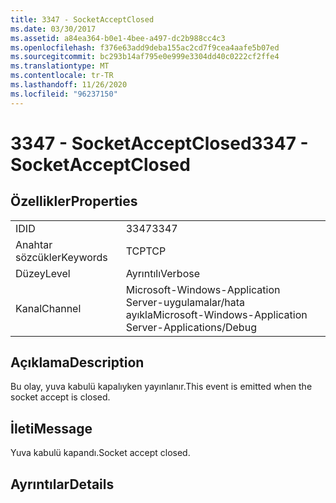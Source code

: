 ```yaml
---
title: 3347 - SocketAcceptClosed
ms.date: 03/30/2017
ms.assetid: a84ea364-b0e1-4bee-a497-dc2b988cc4c3
ms.openlocfilehash: f376e63add9deba155ac2cd7f9cea4aafe5b07ed
ms.sourcegitcommit: bc293b14af795e0e999e3304dd40c0222cf2ffe4
ms.translationtype: MT
ms.contentlocale: tr-TR
ms.lasthandoff: 11/26/2020
ms.locfileid: "96237150"
---
```

# <a name="3347---socketacceptclosed"></a><span data-ttu-id="84488-102">3347 - SocketAcceptClosed</span><span class="sxs-lookup"><span data-stu-id="84488-102">3347 - SocketAcceptClosed</span></span>

## <a name="properties"></a><span data-ttu-id="84488-103">Özellikler</span><span class="sxs-lookup"><span data-stu-id="84488-103">Properties</span></span>  
  
|||  
|-|-|  
|<span data-ttu-id="84488-104">ID</span><span class="sxs-lookup"><span data-stu-id="84488-104">ID</span></span>|<span data-ttu-id="84488-105">3347</span><span class="sxs-lookup"><span data-stu-id="84488-105">3347</span></span>|  
|<span data-ttu-id="84488-106">Anahtar sözcükler</span><span class="sxs-lookup"><span data-stu-id="84488-106">Keywords</span></span>|<span data-ttu-id="84488-107">TCP</span><span class="sxs-lookup"><span data-stu-id="84488-107">TCP</span></span>|  
|<span data-ttu-id="84488-108">Düzey</span><span class="sxs-lookup"><span data-stu-id="84488-108">Level</span></span>|<span data-ttu-id="84488-109">Ayrıntılı</span><span class="sxs-lookup"><span data-stu-id="84488-109">Verbose</span></span>|  
|<span data-ttu-id="84488-110">Kanal</span><span class="sxs-lookup"><span data-stu-id="84488-110">Channel</span></span>|<span data-ttu-id="84488-111">Microsoft-Windows-Application Server-uygulamalar/hata ayıkla</span><span class="sxs-lookup"><span data-stu-id="84488-111">Microsoft-Windows-Application Server-Applications/Debug</span></span>|  
  
## <a name="description"></a><span data-ttu-id="84488-112">Açıklama</span><span class="sxs-lookup"><span data-stu-id="84488-112">Description</span></span>  

 <span data-ttu-id="84488-113">Bu olay, yuva kabulü kapalıyken yayınlanır.</span><span class="sxs-lookup"><span data-stu-id="84488-113">This event is emitted when the socket accept is closed.</span></span>  
  
## <a name="message"></a><span data-ttu-id="84488-114">İleti</span><span class="sxs-lookup"><span data-stu-id="84488-114">Message</span></span>  

 <span data-ttu-id="84488-115">Yuva kabulü kapandı.</span><span class="sxs-lookup"><span data-stu-id="84488-115">Socket accept closed.</span></span>  
  
## <a name="details"></a><span data-ttu-id="84488-116">Ayrıntılar</span><span class="sxs-lookup"><span data-stu-id="84488-116">Details</span></span>
